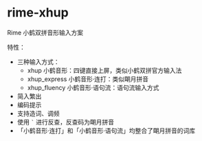 # rime-xhup
Rime 小鹤双拼音形输入方案

特性：

- 三种输入方式：
  - xhup 小鹤音形：四键直接上屏，类似小鹤双拼官方输入法
  - xhup\_express 小鹤音形·连打：类似朙月拼音
  - xhup\_fluency 小鹤音形·语句流：语句流输入方式
- 简入繁出
- 编码提示
- 支持造词、调频
- 使用 `` ` `` 进行反查，反查码为朙月拼音
- 「小鹤音形·连打」和「小鹤音形·语句流」均整合了朙月拼音的词库
